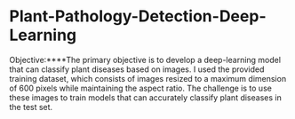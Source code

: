 # Plant-Pathology-Detection-Deep-Learning
Objective:****The primary objective is to develop a deep-learning model that can classify plant diseases based on images. I used the provided training dataset, which consists of images resized to a maximum dimension of 600 pixels while maintaining the aspect ratio. The challenge is to use these images to train models that can accurately classify plant diseases in the test set.
